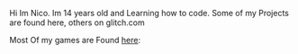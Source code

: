 Hi Im Nico. Im 14 years old and Learning how to code. 
Some of my Projects are found here, others on glitch.com

Most Of my games are Found [here](https://nictrixx23-2.github.io/games-hub):
